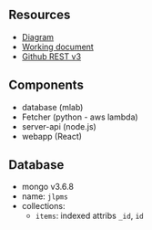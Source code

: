## Resources

* [Diagram](https://drive.google.com/file/d/1yV2mwOS_PBfie5ESKW5XS_1je3avt7fY/view?usp=sharing)
* [Working document](https://docs.google.com/document/d/1rf-1DRNkWOafQqWAoHI7KlGN9Wi6v8q10sGg6VGqLec/edit?usp=sharing)
* [Github REST v3](https://developer.github.com/v3/)

## Components

* database (mlab)
* Fetcher (python - aws lambda)
* server-api (node.js)
* webapp (React)

## Database

* mongo v3.6.8 
* name: `jlpms`
* collections:
    * `items`: indexed attribs `_id`, `id`
